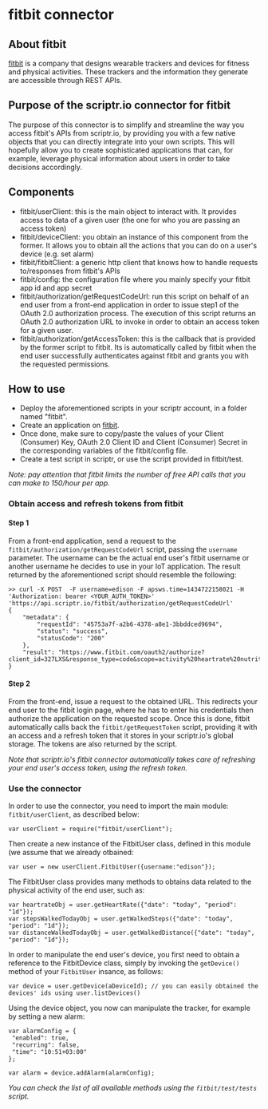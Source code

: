 # fitbit connector
## About fitbit
[fitbit](http://www.fitbit.com/) is a company that designs wearable trackers and devices for fitness and physical activities. 
These trackers and the information they generate are accessible through REST APIs.
## Purpose of the scriptr.io connector for fitbit
The purpose of this connector is to simplify and streamline the way you access fitbit's APIs from scriptr.io, by providing you with a few native objects that you can directly integrate into your own scripts. 
This will hopefully allow you to create sophisticated applications that can, for example, leverage physical information about users in order to take decisions accordingly. 
## Components
- fitbit/userClient: this is the main object to interact with. It provides access to data of a given user (the one for who you are passing an access token)
- fitbit/deviceClient: you obtain an instance of this component from the former. It allows you to obtain all the actions that you can do on a user's device (e.g. set alarm)
- fitbit/fitbitClient: a generic http client that knows how to handle requests to/responses from fitbit's APIs
- fitbit/config: the configuration file where you mainly specify your fitbit app id and app secret
- fitbit/authorization/getRequestCodeUrl: run this script on behalf of an end user from a front-end application in order to issue step1 of the OAuth 2.0 authorization process.
The execution of this script returns an OAuth 2.0 authorization URL to invoke in order to obtain an access token for a given user.
- fitbit/authorization/getAccessToken: this is the callback that is provided by the former script to fitbit. 
Its is automatically called by fitbit when the end user successfully authenticates against fitbit and grants you with the requested
permissions.

## How to use
- Deploy the aforementioned scripts in your scriptr account, in a folder named "fitbit".
- Create an application on [fitbit](https://dev.fitbit.com/apps/new). 
- Once done, make sure to copy/paste the values of your Client (Consumer) Key, OAuth 2.0 Client ID and Client (Consumer) Secret in the corresponding
variables of the fitbit/config file.
- Create a test script in scriptr, or use the script provided in fitbit/test. 

*Note: pay attention that fitbit limits the number of free API calls that you can make to 150/hour per app.*

### Obtain access and refresh tokens from fitbit

#### Step 1
From a front-end application, send a request to the ```fitbit/authorization/getRequestCodeUrl``` script, passing the ```username``` parameter. The username can be the actual end user's fitbit username or another username he decides to use in your IoT application. The result returned by the aforementioned script should resemble the following:

```
>> curl -X POST  -F username=edison -F apsws.time=1434722158021 -H 'Authorization: bearer <YOUR_AUTH_TOKEN>' 'https://api.scriptr.io/fitbit/authorization/getRequestCodeUrl'
{
	"metadata": {
		"requestId": "45753a7f-a2b6-4378-a8e1-3bbddced9694",
		"status": "success",
		"statusCode": "200"
	},
	"result": "https://www.fitbit.com/oauth2/authorize?client_id=327LXS&response_type=code&scope=activity%20heartrate%20nutrition%20profile%20sleep%20weight&state=663250&redirect_uri=https%3A%2F%2Fapi.scriptr.io%2Ffitbit%2Fauthorization%2FgetAccessToken%3Fauth_token%3XRxM1KkZwAzc4Mg%3D%3D"
}
```
#### Step 2

From the front-end, issue a request to the obtained URL. This redirects your end user to the fitbit login page, where he has to enter his credentials then authorize the application on the requested scope. Once this is done, fitbit automatically calls back the ```fitbit/getRequestToken``` script, providing it with an access and a refresh token that it stores in your scriptr.io's global storage. The tokens are also returned by the script.

*Note that scriptr.io's fitbit connector automatically takes care of refreshing your end user's access token, using the refresh token.*

### Use the connector

In order to use the connector, you need to import the main module: ```fitbit/userClient```, as described below:
```
var userClient = require("fitbit/userClient");
```
Then create a new instance of the FitbitUser class, defined in this module (we assume that we already otbained:
```
var user = new userClient.FitbitUser({username:"edison"});
```
The FitbitUser class provides many methods to obtains data related to the physical activity of the end user, such as:
```
var heartrateObj = user.getHeartRate({"date": "today", "period": "1d"}); 
var stepsWalkedTodayObj = user.getWalkedSteps({"date": "today", "period": "1d"});
var distanceWalkedTodayObj = user.getWalkedDistance({"date": "today", "period": "1d"});
```
In order to manipulate the end user's device, you first need to obtain a reference to the FitbitDevice class, simply by invoking the ```getDevice()``` method of your ```FitbitUser``` insance, as follows:
```
var device = user.getDevice(aDeviceId); // you can easily obtained the devices' ids using user.listDevices()
```
Using the device object, you now can manipulate the tracker, for example by setting a new alarm:
```
var alarmConfig = {
 "enabled": true,
 "recurring": false,
 "time": "10:51+03:00"
};
  
var alarm = device.addAlarm(alarmConfig);
```

*You can check the list of all available methods using the ```fitbit/test/tests``` script.*
